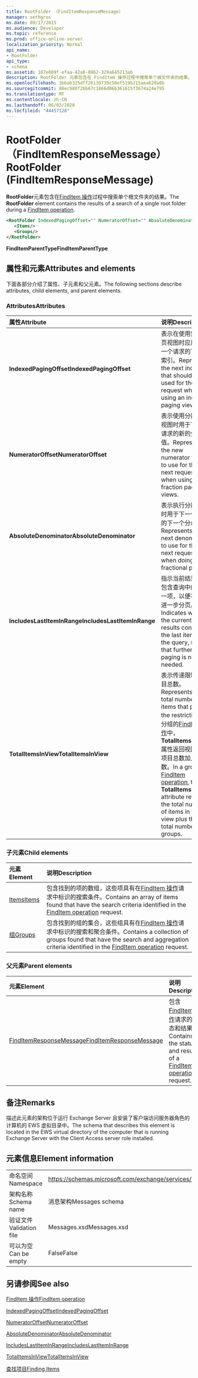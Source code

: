 ```yaml
---
title: RootFolder （FindItemResponseMessage）
manager: sethgros
ms.date: 09/17/2015
ms.audience: Developer
ms.topic: reference
ms.prod: office-online-server
localization_priority: Normal
api_name:
- RootFolder
api_type:
- schema
ms.assetid: 187e009f-efaa-42a8-8962-329a645213ab
description: RootFolder 元素包含在 FindItem 操作过程中搜索单个根文件夹的结果。
ms.openlocfilehash: 3bbab325dff26139739c50ef519b215aea620a0b
ms.sourcegitcommit: 88ec988f2bb67c1866d06b361615f3674a24e795
ms.translationtype: MT
ms.contentlocale: zh-CN
ms.lasthandoff: 06/03/2020
ms.locfileid: "44457128"
---
```

# <a name="rootfolder-finditemresponsemessage"></a><span data-ttu-id="b0616-103">RootFolder （FindItemResponseMessage）</span><span class="sxs-lookup"><span data-stu-id="b0616-103">RootFolder (FindItemResponseMessage)</span></span>

<span data-ttu-id="b0616-104">**RootFolder**元素包含在[FindItem 操作](finditem-operation.md)过程中搜索单个根文件夹的结果。</span><span class="sxs-lookup"><span data-stu-id="b0616-104">The **RootFolder** element contains the results of a search of a single root folder during a [FindItem operation](finditem-operation.md).</span></span>
  
```xml
<RootFolder IndexedPagingOffset="" NumeratorOffset="" AbsoluteDenominator="" IncludesLastItemInRange="" TotalItemsInView="">
   <Items/>
   <Groups/>
</RootFolder>
```

 <span data-ttu-id="b0616-105">**FindItemParentType**</span><span class="sxs-lookup"><span data-stu-id="b0616-105">**FindItemParentType**</span></span>
## <a name="attributes-and-elements"></a><span data-ttu-id="b0616-106">属性和元素</span><span class="sxs-lookup"><span data-stu-id="b0616-106">Attributes and elements</span></span>

<span data-ttu-id="b0616-107">下面各部分介绍了属性、子元素和父元素。</span><span class="sxs-lookup"><span data-stu-id="b0616-107">The following sections describe attributes, child elements, and parent elements.</span></span>
  
### <a name="attributes"></a><span data-ttu-id="b0616-108">Attributes</span><span class="sxs-lookup"><span data-stu-id="b0616-108">Attributes</span></span>

|<span data-ttu-id="b0616-109">**属性**</span><span class="sxs-lookup"><span data-stu-id="b0616-109">**Attribute**</span></span>|<span data-ttu-id="b0616-110">**说明**</span><span class="sxs-lookup"><span data-stu-id="b0616-110">**Description**</span></span>|
|:-----|:-----|
|<span data-ttu-id="b0616-111">**IndexedPagingOffset**</span><span class="sxs-lookup"><span data-stu-id="b0616-111">**IndexedPagingOffset**</span></span> <br/> |<span data-ttu-id="b0616-112">表示在使用索引分页视图时应用于下一个请求的下一个索引。</span><span class="sxs-lookup"><span data-stu-id="b0616-112">Represents the next index that should be used for the next request when using an indexed paging view.</span></span>  <br/> |
|<span data-ttu-id="b0616-113">**NumeratorOffset**</span><span class="sxs-lookup"><span data-stu-id="b0616-113">**NumeratorOffset**</span></span> <br/> |<span data-ttu-id="b0616-114">表示使用分数页面视图时用于下一个请求的新的分子值。</span><span class="sxs-lookup"><span data-stu-id="b0616-114">Represents the new numerator value to use for the next request when using fraction page views.</span></span>  <br/> |
|<span data-ttu-id="b0616-115">**AbsoluteDenominator**</span><span class="sxs-lookup"><span data-stu-id="b0616-115">**AbsoluteDenominator**</span></span> <br/> |<span data-ttu-id="b0616-116">表示执行分数分页时用于下一个请求的下一个分母。</span><span class="sxs-lookup"><span data-stu-id="b0616-116">Represents the next denominator to use for the next request when doing fractional paging.</span></span>  <br/> |
|<span data-ttu-id="b0616-117">**IncludesLastItemInRange**</span><span class="sxs-lookup"><span data-stu-id="b0616-117">**IncludesLastItemInRange**</span></span> <br/> |<span data-ttu-id="b0616-118">指示当前结果是否包含查询中的最后一项，以便不需要进一步分页。</span><span class="sxs-lookup"><span data-stu-id="b0616-118">Indicates whether the current results contain the last item in the query, such that further paging is not needed.</span></span>  <br/> |
|<span data-ttu-id="b0616-119">**TotalItemsInView**</span><span class="sxs-lookup"><span data-stu-id="b0616-119">**TotalItemsInView**</span></span> <br/> |<span data-ttu-id="b0616-120">表示传递限制的项目总数。</span><span class="sxs-lookup"><span data-stu-id="b0616-120">Represents the total number of items that pass the restriction.</span></span> <span data-ttu-id="b0616-121">在分组的[FindItem 操作](finditem-operation.md)中， **TotalItemsInView**属性返回视图中的项目总数加上总组数。</span><span class="sxs-lookup"><span data-stu-id="b0616-121">In a grouped [FindItem operation](finditem-operation.md), the **TotalItemsInView** attribute returns the total number of items in the view plus the total number of groups.</span></span>  <br/> |
   
### <a name="child-elements"></a><span data-ttu-id="b0616-122">子元素</span><span class="sxs-lookup"><span data-stu-id="b0616-122">Child elements</span></span>

|<span data-ttu-id="b0616-123">**元素**</span><span class="sxs-lookup"><span data-stu-id="b0616-123">**Element**</span></span>|<span data-ttu-id="b0616-124">**说明**</span><span class="sxs-lookup"><span data-stu-id="b0616-124">**Description**</span></span>|
|:-----|:-----|
|[<span data-ttu-id="b0616-125">Items</span><span class="sxs-lookup"><span data-stu-id="b0616-125">Items</span></span>](items.md) <br/> |<span data-ttu-id="b0616-126">包含找到的项的数组，这些项具有在[FindItem 操作](finditem-operation.md)请求中标识的搜索条件。</span><span class="sxs-lookup"><span data-stu-id="b0616-126">Contains an array of items found that have the search criteria identified in the [FindItem operation](finditem-operation.md) request.</span></span>  <br/> |
|[<span data-ttu-id="b0616-127">组</span><span class="sxs-lookup"><span data-stu-id="b0616-127">Groups</span></span>](groups.md) <br/> |<span data-ttu-id="b0616-128">包含找到的组的集合，这些组具有在[FindItem 操作](finditem-operation.md)请求中标识的搜索和聚合条件。</span><span class="sxs-lookup"><span data-stu-id="b0616-128">Contains a collection of groups found that have the search and aggregation criteria identified in the [FindItem operation](finditem-operation.md) request.</span></span>  <br/> |
   
### <a name="parent-elements"></a><span data-ttu-id="b0616-129">父元素</span><span class="sxs-lookup"><span data-stu-id="b0616-129">Parent elements</span></span>

|<span data-ttu-id="b0616-130">**元素**</span><span class="sxs-lookup"><span data-stu-id="b0616-130">**Element**</span></span>|<span data-ttu-id="b0616-131">**说明**</span><span class="sxs-lookup"><span data-stu-id="b0616-131">**Description**</span></span>|
|:-----|:-----|
|[<span data-ttu-id="b0616-132">FindItemResponseMessage</span><span class="sxs-lookup"><span data-stu-id="b0616-132">FindItemResponseMessage</span></span>](finditemresponsemessage.md) <br/> |<span data-ttu-id="b0616-133">包含[FindItem 操作](finditem-operation.md)请求的状态和结果。</span><span class="sxs-lookup"><span data-stu-id="b0616-133">Contains the status and result of a [FindItem operation](finditem-operation.md) request.</span></span>  <br/> |
   
## <a name="remarks"></a><span data-ttu-id="b0616-134">备注</span><span class="sxs-lookup"><span data-stu-id="b0616-134">Remarks</span></span>

<span data-ttu-id="b0616-135">描述此元素的架构位于运行 Exchange Server 且安装了客户端访问服务器角色的计算机的 EWS 虚拟目录中。</span><span class="sxs-lookup"><span data-stu-id="b0616-135">The schema that describes this element is located in the EWS virtual directory of the computer that is running Exchange Server with the Client Access server role installed.</span></span>
  
## <a name="element-information"></a><span data-ttu-id="b0616-136">元素信息</span><span class="sxs-lookup"><span data-stu-id="b0616-136">Element information</span></span>

|||
|:-----|:-----|
|<span data-ttu-id="b0616-137">命名空间</span><span class="sxs-lookup"><span data-stu-id="b0616-137">Namespace</span></span>  <br/> |https://schemas.microsoft.com/exchange/services/2006/messages  <br/> |
|<span data-ttu-id="b0616-138">架构名称</span><span class="sxs-lookup"><span data-stu-id="b0616-138">Schema name</span></span>  <br/> |<span data-ttu-id="b0616-139">消息架构</span><span class="sxs-lookup"><span data-stu-id="b0616-139">Messages schema</span></span>  <br/> |
|<span data-ttu-id="b0616-140">验证文件</span><span class="sxs-lookup"><span data-stu-id="b0616-140">Validation file</span></span>  <br/> |<span data-ttu-id="b0616-141">Messages.xsd</span><span class="sxs-lookup"><span data-stu-id="b0616-141">Messages.xsd</span></span>  <br/> |
|<span data-ttu-id="b0616-142">可以为空</span><span class="sxs-lookup"><span data-stu-id="b0616-142">Can be empty</span></span>  <br/> |<span data-ttu-id="b0616-143">False</span><span class="sxs-lookup"><span data-stu-id="b0616-143">False</span></span>  <br/> |
   
## <a name="see-also"></a><span data-ttu-id="b0616-144">另请参阅</span><span class="sxs-lookup"><span data-stu-id="b0616-144">See also</span></span>



[<span data-ttu-id="b0616-145">FindItem 操作</span><span class="sxs-lookup"><span data-stu-id="b0616-145">FindItem operation</span></span>](finditem-operation.md)
  
[<span data-ttu-id="b0616-146">IndexedPagingOffset</span><span class="sxs-lookup"><span data-stu-id="b0616-146">IndexedPagingOffset</span></span>](https://msdn.microsoft.com/library/ExchangeWebServices.FindItemParentType.IndexedPagingOffset.aspx)
  
[<span data-ttu-id="b0616-147">NumeratorOffset</span><span class="sxs-lookup"><span data-stu-id="b0616-147">NumeratorOffset</span></span>](https://msdn.microsoft.com/library/ExchangeWebServices.FindItemParentType.NumeratorOffset.aspx)
  
[<span data-ttu-id="b0616-148">AbsoluteDenominator</span><span class="sxs-lookup"><span data-stu-id="b0616-148">AbsoluteDenominator</span></span>](https://msdn.microsoft.com/library/ExchangeWebServices.FindItemParentType.AbsoluteDenominator.aspx)
  
[<span data-ttu-id="b0616-149">IncludesLastItemInRange</span><span class="sxs-lookup"><span data-stu-id="b0616-149">IncludesLastItemInRange</span></span>](https://msdn.microsoft.com/library/ExchangeWebServices.FindItemParentType.IncludesLastItemInRange.aspx)
  
[<span data-ttu-id="b0616-150">TotalItemsInView</span><span class="sxs-lookup"><span data-stu-id="b0616-150">TotalItemsInView</span></span>](https://msdn.microsoft.com/library/ExchangeWebServices.FindItemParentType.TotalItemsInView.aspx)


[<span data-ttu-id="b0616-151">查找项目</span><span class="sxs-lookup"><span data-stu-id="b0616-151">Finding Items</span></span>](https://msdn.microsoft.com/library/63af1f9c-464b-4fca-9ae3-3d60f24ca93c%28Office.15%29.aspx)

